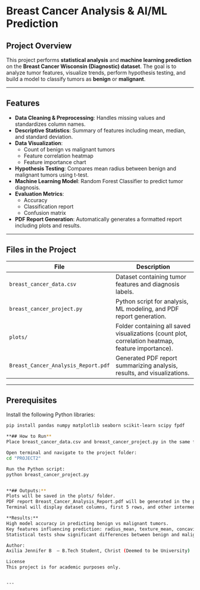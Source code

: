 # Breast Cancer Analysis & AI/ML Prediction

## Project Overview
This project performs **statistical analysis** and **machine learning prediction** on the **Breast Cancer Wisconsin (Diagnostic) dataset**. The goal is to analyze tumor features, visualize trends, perform hypothesis testing, and build a model to classify tumors as **benign** or **malignant**.

---

## Features
- **Data Cleaning & Preprocessing**: Handles missing values and standardizes column names.
- **Descriptive Statistics**: Summary of features including mean, median, and standard deviation.
- **Data Visualization**:
  - Count of benign vs malignant tumors
  - Feature correlation heatmap
  - Feature importance chart
- **Hypothesis Testing**: Compares mean radius between benign and malignant tumors using t-test.
- **Machine Learning Model**: Random Forest Classifier to predict tumor diagnosis.
- **Evaluation Metrics**:
  - Accuracy
  - Classification report
  - Confusion matrix
- **PDF Report Generation**: Automatically generates a formatted report including plots and results.

---

## Files in the Project
| File | Description |
|------|-------------|
| `breast_cancer_data.csv` | Dataset containing tumor features and diagnosis labels. |
| `breast_cancer_project.py` | Python script for analysis, ML modeling, and PDF report generation. |
| `plots/` | Folder containing all saved visualizations (count plot, correlation heatmap, feature importance). |
| `Breast_Cancer_Analysis_Report.pdf` | Generated PDF report summarizing analysis, results, and visualizations. |

---

## Prerequisites
Install the following Python libraries:

```bash
pip install pandas numpy matplotlib seaborn scikit-learn scipy fpdf

**## How to Run**
Place breast_cancer_data.csv and breast_cancer_project.py in the same folder.

Open terminal and navigate to the project folder:
cd "PROJECT2"

Run the Python script:
python breast_cancer_project.py


**## Outputs:**
Plots will be saved in the plots/ folder.
PDF report Breast_Cancer_Analysis_Report.pdf will be generated in the project folder.
Terminal will display dataset columns, first 5 rows, and other intermediate outputs.

**Results:**
High model accuracy in predicting benign vs malignant tumors.
Key features influencing prediction: radius_mean, texture_mean, concavity_mean.
Statistical tests show significant differences between benign and malignant tumors.

Author:
Axilia Jennifer B  – B.Tech Student, Christ (Deemed to be University)

License
This project is for academic purposes only.


---
